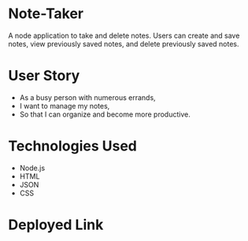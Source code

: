 # Note-Taker
A node application to take and delete notes. Users can create and save notes, view previously saved notes, and delete previously saved notes. 

# User Story 
 - As a busy person with numerous errands,
 - I want to manage my notes, 
 - So that I can organize and become more productive.

# Technologies Used
 - Node.js
 - HTML
 - JSON
 - CSS

 # Deployed Link

